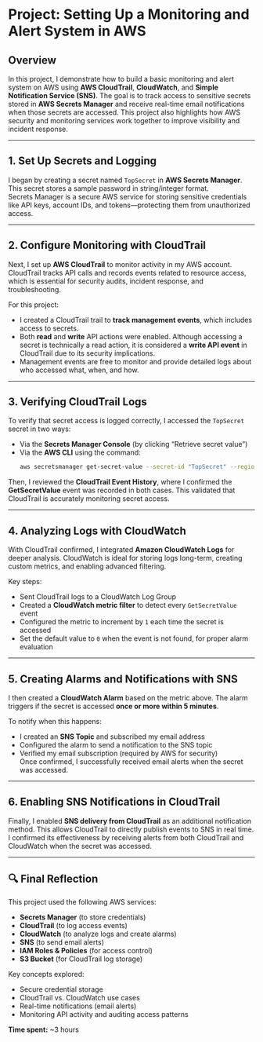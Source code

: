 # Project: Setting Up a Monitoring and Alert System in AWS

## Overview  
In this project, I demonstrate how to build a basic monitoring and alert system on AWS using **AWS CloudTrail**, **CloudWatch**, and **Simple Notification Service (SNS)**. The goal is to track access to sensitive secrets stored in **AWS Secrets Manager** and receive real-time email notifications when those secrets are accessed. This project also highlights how AWS security and monitoring services work together to improve visibility and incident response.

---

## 1. Set Up Secrets and Logging  
I began by creating a secret named `TopSecret` in **AWS Secrets Manager**. This secret stores a sample password in string/integer format.  
Secrets Manager is a secure AWS service for storing sensitive credentials like API keys, account IDs, and tokens—protecting them from unauthorized access.

---

## 2. Configure Monitoring with CloudTrail  
Next, I set up **AWS CloudTrail** to monitor activity in my AWS account. CloudTrail tracks API calls and records events related to resource access, which is essential for security audits, incident response, and troubleshooting.

For this project:
- I created a CloudTrail trail to **track management events**, which includes access to secrets.
- Both **read** and **write** API actions were enabled. Although accessing a secret is technically a read action, it is considered a **write API event** in CloudTrail due to its security implications.
- Management events are free to monitor and provide detailed logs about who accessed what, when, and how.

---

## 3. Verifying CloudTrail Logs  
To verify that secret access is logged correctly, I accessed the `TopSecret` secret in two ways:
- Via the **Secrets Manager Console** (by clicking “Retrieve secret value”)
- Via the **AWS CLI** using the command:  
  ```bash
  aws secretsmanager get-secret-value --secret-id "TopSecret" --region us-east-1
  ```

Then, I reviewed the **CloudTrail Event History**, where I confirmed the **GetSecretValue** event was recorded in both cases. This validated that CloudTrail is accurately monitoring secret access.

---

## 4. Analyzing Logs with CloudWatch  
With CloudTrail confirmed, I integrated **Amazon CloudWatch Logs** for deeper analysis. CloudWatch is ideal for storing logs long-term, creating custom metrics, and enabling advanced filtering.

Key steps:
- Sent CloudTrail logs to a CloudWatch Log Group  
- Created a **CloudWatch metric filter** to detect every `GetSecretValue` event  
- Configured the metric to increment by `1` each time the secret is accessed  
- Set the default value to `0` when the event is not found, for proper alarm evaluation

---

## 5. Creating Alarms and Notifications with SNS  
I then created a **CloudWatch Alarm** based on the metric above. The alarm triggers if the secret is accessed **once or more within 5 minutes**.

To notify when this happens:
- I created an **SNS Topic** and subscribed my email address  
- Configured the alarm to send a notification to the SNS topic  
- Verified my email subscription (required by AWS for security)  
Once confirmed, I successfully received email alerts when the secret was accessed.

---

## 6. Enabling SNS Notifications in CloudTrail  
Finally, I enabled **SNS delivery from CloudTrail** as an additional notification method. This allows CloudTrail to directly publish events to SNS in real time. I confirmed its effectiveness by receiving alerts from both CloudTrail and CloudWatch when the secret was accessed.

---

## 🔍 Final Reflection  
This project used the following AWS services:  
- **Secrets Manager** (to store credentials)  
- **CloudTrail** (to log access events)  
- **CloudWatch** (to analyze logs and create alarms)  
- **SNS** (to send email alerts)  
- **IAM Roles & Policies** (for access control)  
- **S3 Bucket** (for CloudTrail log storage)  

Key concepts explored:  
- Secure credential storage  
- CloudTrail vs. CloudWatch use cases  
- Real-time notifications (email alerts)  
- Monitoring API activity and auditing access patterns  

**Time spent:** ~3 hours
